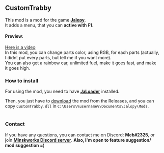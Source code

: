 ﻿## CustomTrabby

This mod is a mod for the game <b>[Jalopy](https://store.steampowered.com/app/446020/Jalopy/)</b>. 
<br>It adds a menu, that you can <b>active with F1</b>.

#### Preview:
[Here is a video](https://youtu.be/Vjv1BnLFAPI)
<br>In this mod, you can change parts color, using RGB, for each parts (actually, I didnt put every parts, but tell me if you want more).
<br>You can also get a rainbow car, unlimited fuel, make it goes fast, and make it goes high.

### How to install

For using the mod, you need to have <b>[JaLoader](https://github.com/theLeaxx/JaLoader)</b> installed.

Then, you just have to [download](https://github.com/MeblIkea/CameraPlacements/releases) the mod from the Releases, and you can copy `CustomTrabby.dll` in `C:\Users\%username%\Documents\Jalopy\Mods`.<br><br>

### Contact
If you have any questions, you can contact me on Discord: <b>Meb#2325</b>, or join <b>[Minskworks Discord server](https://discord.gg/TqCwKdR)</b>.
<b>Also, I'm open to feature suggestion/ mod suggestion =)</b>
